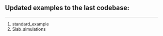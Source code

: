 ## Updated examples to the last codebase:

--------------------------------------

1. standard_example
2. Slab_simulations
